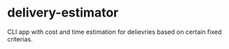 # delivery-estimator
CLI app with cost and time estimation for delievries based on certain fixed criterias.
